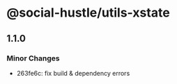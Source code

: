 # @social-hustle/utils-xstate

## 1.1.0

### Minor Changes

- 263fe6c: fix build & dependency errors
